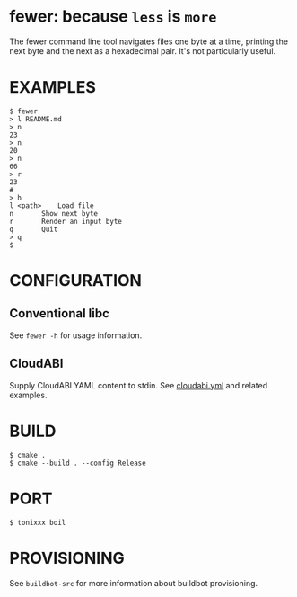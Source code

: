 # fewer: because `less` is `more`

The fewer command line tool navigates files one byte at a time, printing the next byte and the next as a hexadecimal pair. It's not particularly useful.

# EXAMPLES

```console
$ fewer
> l README.md
> n
23
> n
20
> n
66
> r
23
#
> h
l <path>	Load file
n		Show next byte
r		Render an input byte
q		Quit
> q
$
```

# CONFIGURATION

## Conventional libc

See `fewer -h` for usage information.

## CloudABI

Supply CloudABI YAML content to stdin. See [cloudabi.yml](cloudabi.yml) and related examples.

# BUILD

```console
$ cmake .
$ cmake --build . --config Release
```

# PORT

```console
$ tonixxx boil
```

# PROVISIONING

See `buildbot-src` for more information about buildbot provisioning.

